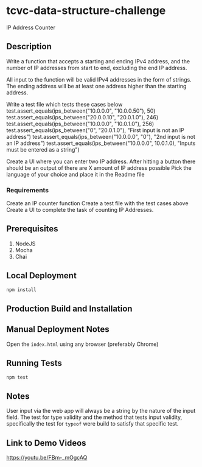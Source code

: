 # tcvc-data-structure-challenge

IP Address Counter

## Description

Write a function that accepts a starting and ending IPv4 address, and the number of IP addresses from start to end, excluding the end IP address.

All input to the function will be valid IPv4 addresses in the form of strings. The ending address will be at least one address higher than the starting address.

Write a test file which tests these cases below
test.assert_equals(ips_between("10.0.0.0", "10.0.0.50"), 50)
test.assert_equals(ips_between("20.0.0.10", "20.0.1.0"), 246)
test.assert_equals(ips_between("10.0.0.0", "10.0.1.0"), 256)
test.assert_equals(ips_between("0", "20.0.1.0"), "First input is not an IP address")
test.assert_equals(ips_between("10.0.0.0", "0"), "2nd input is not an IP address")
test.assert_equals(ips_between("10.0.0.0", 10.0.1.0), "Inputs must be entered as a string")

Create a UI where you can enter two IP address. After hitting a button there should be an output of there are X amount of IP address possible
Pick the language of your choice and place it in the Readme file

### Requirements

Create an IP counter function
Create a test file with the test cases above
Create a UI to complete the task of counting IP Addresses.

## Prerequisites
1. NodeJS
2. Mocha
3. Chai

## Local Deployment
```bash
npm install
```

## Production Build and Installation

## Manual Deployment Notes

Open the `index.html` using any browser (preferably Chrome)

## Running Tests

```bash
npm test
```

## Notes

User input via the web app will always be a string by the nature of the
input field. The test for type validity and the method that tests input
validity, specifically the test for `typeof` were build to satisfy that 
specific test. 

## Link to Demo Videos

https://youtu.be/FBm-_mOgcAQ
